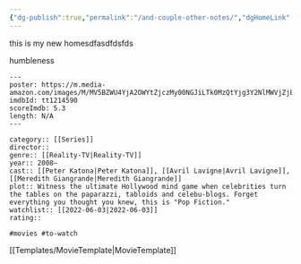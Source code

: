 ```yaml
---
{"dg-publish":true,"permalink":"/and-couple-other-notes/","dgHomeLink":true,"dgPassFrontmatter":false}
---
```




this is my new homesdfasdfdsfds 

humbleness


<div class="transclusion internal-embed is-loaded"><div class="markdown-embed">

<div class="markdown-embed-title">



</div>

```
---
poster: https://m.media-amazon.com/images/M/MV5BZWU4YjA2OWYtZjczMy00NGJiLTk0MzQtYjg3Y2NlMWVjZjEyXkEyXkFqcGdeQXVyMTM4MzY1MDI@._V1_SX300.jpg
imdbId: tt1214590
scoreImdb: 5.3
length: N/A
---

category:: [[Series]]
director::  
genre:: [[Reality-TV|Reality-TV]]
year:: 2008–
cast:: [[Peter Katona|Peter Katona]], [[Avril Lavigne|Avril Lavigne]], [[Meredith Giangrande|Meredith Giangrande]]
plot:: Witness the ultimate Hollywood mind game when celebrities turn the tables on the paparazzi, tabloids and celebu-blogs. Forget everything you thought you knew, this is "Pop Fiction."
watchlist:: [[2022-06-03|2022-06-03]]
rating::

#movies #to-watch
```

</div></div>


[[Templates/MovieTemplate|MovieTemplate]]

